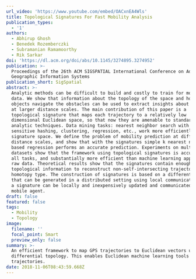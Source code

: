 ```yaml
---
url_video: 'https://www.youtube.com/embed/OACxnEA4Wls'
title: Topological Signatures For Fast Mobility Analysis
publication_types:
  - '1'
authors:
  - Abhirup Ghosh
  - Benedek Rozemberczki
  - Subramanian Ramamoorthy
  - Rik Sarkar
doi: 'https://dl.acm.org/doi/abs/10.1145/3274895.3274952'
publication: >-
  Proceedings of the 26th ACM SIGSPATIAL International Conference on Advances in
  Geographic Information Systems
publication_short: SigSpatial
abstract: >-
  Analytic methods can be difficult to build and costly to train for mobility
  data. We show that information about the topology of the space and how mobile
  objects navigate the obstacles can be used to extract insights about mobility
  at larger distance scales. The main contribution of this paper is a
  topological signature that maps each trajectory to a relatively low
  dimensional Euclidean space, so that now they are amenable to standard
  analytic techniques. Data mining tasks: nearest neighbor search with locality
  sensitive hashing, clustering, regression, etc., work more efficiently in this
  signature space. We define the problem of mobility prediction at different
  distance scales, and show that with the signatures simple k nearest neighbor
  based regression performs an accurate prediction. Experiments on multiple real
  datasets show that the framework using topological signatures is accurate on
  all tasks, and substantially more efficient than machine learning applied to
  raw data. Theoretical results show that the signatures contain enough
  topological information to reconstruct non-self-intersecting trajectories upto
  homotopy type. The construction of signatures is based on a differential form
  that can be generated in a distributed setting using local communication, and
  a signature can be locally and inexpensively updated and communicated by a
  mobile agent.
draft: false
featured: false
tags:
  - Mobility
  - Topology
image:
  filename: ''
  focal_point: Smart
  preview_only: false
summary: >-
  An efficient framework to map GPS trajectories to Euclidean vectors using
  differential topology. This enables Euclidean machine learning tools for the
  trajectories.
date: 2018-11-06T08:43:59.668Z
---
```

